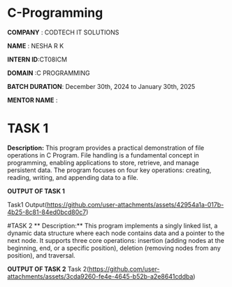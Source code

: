 # C-Programming 

**COMPANY**  : CODTECH IT SOLUTIONS

**NAME**     : NESHA R K 

**INTERN ID**:CT08ICM

**DOMAIN**   :C PROGRAMMING

**BATCH DURATION**:  December 30th, 2024 to January 30th, 2025

**MENTOR NAME** : 

# TASK 1
**Description:**
 This program provides a practical demonstration of file operations in C Program. File handling is a fundamental concept in programming, enabling applications to store, retrieve, and manage persistent data.
 The program focuses on four key operations: creating, reading, writing, and appending data to a file. 

**OUTPUT OF TASK 1**


Task1 Output(https://github.com/user-attachments/assets/42954a1a-017b-4b25-8c81-84ed0bcd80c7)

#TASK 2
** Description:**
 This program implements a singly linked list, a dynamic data structure where each node contains data and a pointer to the next node.
 It supports three core operations: insertion (adding nodes at the beginning, end, or a specific position),
                                    deletion (removing nodes from any position), and 
                                    traversal.

**OUTPUT OF TASK 2**
Task 2(https://github.com/user-attachments/assets/3cda9260-fe4e-4645-b52b-a2e8641cddba)
